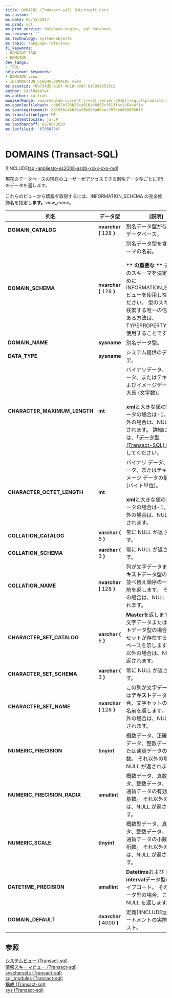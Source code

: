 ```yaml
---
title: DOMAINS (Transact-sql) |Microsoft Docs
ms.custom: ''
ms.date: 03/15/2017
ms.prod: sql
ms.prod_service: database-engine, sql-database
ms.reviewer: ''
ms.technology: system-objects
ms.topic: language-reference
f1_keywords:
- DOMAINS_TSQL
- DOMAINS
dev_langs:
- TSQL
helpviewer_keywords:
- DOMAINS view
- INFORMATION_SCHEMA.DOMAINS view
ms.assetid: f0b734d5-816f-4b10-a60c-615931b515c2
author: CarlRabeler
ms.author: carlrab
monikerRange: =azuresqldb-current||>=sql-server-2016||=sqlallproducts-allversions||>=sql-server-linux-2017||=azuresqldb-mi-current
ms.openlocfilehash: cb602bf26b20ea916a46655cf813f4c1a6ab4f1b
ms.sourcegitcommit: b87d36c46b39af8b929ad94ec707dee8800950f5
ms.translationtype: MT
ms.contentlocale: ja-JP
ms.lasthandoff: 02/08/2020
ms.locfileid: "67950734"
---
```

# <a name="domains-transact-sql"></a>DOMAINS (Transact-SQL)
[!INCLUDE[tsql-appliesto-ss2008-asdb-xxxx-xxx-md](../../includes/tsql-appliesto-ss2008-asdb-xxxx-xxx-md.md)]

  現在のデータベースの現在のユーザーがアクセスできる別名データ型ごとに1行のデータを返します。  
  
 これらのビューから情報を取得するには、INFORMATION_SCHEMA の完全修飾名を指定し**ます。**_view_name_。  
  
|列名|データ型|[説明]|  
|-----------------|---------------|-----------------|  
|**DOMAIN_CATALOG**|**nvarchar (** 128 **)**|別名データ型が存在するデータベース。|  
|**DOMAIN_SCHEMA**|**nvarchar (** 128 **)**|別名データ型を含むスキーマの名前。<br /><br /> **&#42;&#42; の重要な &#42;&#42;** データ型のスキーマを決定するために INFORMATION_SCHEMA ビューを使用しないでください。 型のスキーマを検索する唯一の信頼性のある方法は、TYPEPROPERTY 関数を使用することです。|  
|**DOMAIN_NAME**|**sysname**|別名データ型。|  
|**DATA_TYPE**|**sysname**|システム提供のデータ型。|  
|**CHARACTER_MAXIMUM_LENGTH**|**int**|バイナリデータ、文字データ、またはテキストおよびイメージデータの最大長 (文字数)。<br /><br /> **xml**と大きな値の型のデータの場合は-1。 それ以外の場合は、NULL が返されます。 詳細については、「[データ型 &#40;Transact-SQL&#41;](../../t-sql/data-types/data-types-transact-sql.md)」を参照してください。|  
|**CHARACTER_OCTET_LENGTH**|**int**|バイナリ データ、文字データ、またはテキスト/イメージ データの最大長 (バイト単位)。<br /><br /> **xml**と大きな値の型のデータの場合は-1。 それ以外の場合は、NULL が返されます。|  
|**COLLATION_CATALOG**|**varchar (** 6 **)**|常に NULL が返されます。|  
|**COLLATION_SCHEMA**|**varchar (** 3 **)**|常に NULL が返されます。|  
|**COLLATION_NAME**|**nvarchar (** 128 **)**|列が文字データまたは**テキスト**データ型の場合、並べ替え順序の一意な名前を返します。 それ以外の場合は、NULL が返されます。|  
|**CHARACTER_SET_CATALOG**|**varchar (** 6 **)**|**Master**を返します。 列が文字データまたは**テキスト**データ型の場合、文字セットが存在するデータベースを示します。 それ以外の場合は、NULL が返されます。|  
|**CHARACTER_SET_SCHEMA**|**varchar (** 3 **)**|常に NULL が返されます。|  
|**CHARACTER_SET_NAME**|**nvarchar (** 128 **)**|この列が文字データまたは**テキスト**データ型の場合、文字セットの一意の名前を返します。 それ以外の場合は、NULL が返されます。|  
|**NUMERIC_PRECISION**|**tinyint**|概数データ、正確な数値データ、整数データ、または通貨データの有効桁数。 それ以外の場合は、NULL が返されます。|  
|**NUMERIC_PRECISION_RADIX**|**smallint**|概数データ、真数データ、整数データ、または通貨データの有効桁数の基数。 それ以外の場合は、NULL が返されます。|  
|**NUMERIC_SCALE**|**tinyint**|概数型データ、真数データ、整数データ、または通貨データの小数点以下桁数。 それ以外の場合は、NULL が返されます。|  
|**DATETIME_PRECISION**|**smallint**|**Datetime**および ISO **interval**データ型のサブタイプコード。 その他のデータ型の場合、この列は NULL を返します。|  
|**DOMAIN_DEFAULT**|**nvarchar (** 4000 **)**|定義[!INCLUDE[tsql](../../includes/tsql-md.md)]ステートメントの実際のテキスト。|  
  
## <a name="see-also"></a>参照  
 [システムビュー &#40;Transact-sql&#41;](https://msdn.microsoft.com/library/35a6161d-7f43-4e00-bcd3-3091f2015e90)   
 [情報スキーマビュー &#40;Transact-sql&#41;](~/relational-databases/system-information-schema-views/system-information-schema-views-transact-sql.md)   
 [syscharsets &#40;Transact-sql&#41;](../../relational-databases/system-compatibility-views/sys-syscharsets-transact-sql.md)   
 [sql_modules &#40;Transact-sql&#41;](../../relational-databases/system-catalog-views/sys-sql-modules-transact-sql.md)   
 [構成 &#40;Transact-sql&#41;](../../relational-databases/system-catalog-views/sys-configurations-transact-sql.md)   
 [sys &#40;Transact-sql&#41;](../../relational-databases/system-catalog-views/sys-types-transact-sql.md)  
  
  
